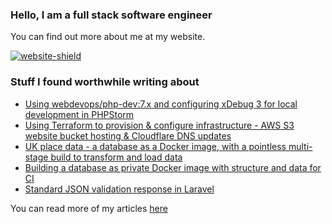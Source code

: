 ### Hello, I am a full stack software engineer

You can find out more about me at my website.

[![website-shield](https://img.shields.io/website?url=http%3A%2F%2Fac93.uk)](https://ac93.uk)

### Stuff I found worthwhile writing about

<!-- BLOG-POST-LIST:START -->
- [Using webdevops/php-dev:7.x and configuring xDebug 3 for local development in PHPStorm](https://ac93.uk/articles/webdevops-php-dev-xdebug-phpstorm-2020-03/)
- [Using Terraform to provision & configure infrastructure - AWS S3 website bucket hosting & Cloudflare DNS updates](https://ac93.uk/articles/terraform-s3-websites-and-cloudflare/)
- [UK place data - a database as a Docker image, with a pointless multi-stage build to transform and load data](https://ac93.uk/articles/gazetteer-uk-place-data-docker-image/)
- [Building a database as private Docker image with structure and data for CI](https://ac93.uk/articles/publish-database-container-with-structure-and-data-for-ci/)
- [Standard JSON validation response in Laravel](https://ac93.uk/articles/laravel-request-validation-hook/)
<!-- BLOG-POST-LIST:END -->

You can read more of my articles [here](https://ac93.uk/articles)

